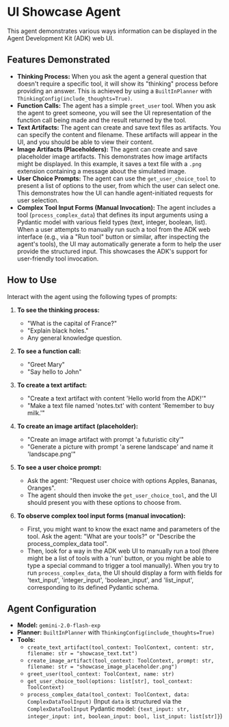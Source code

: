 # UI Showcase Agent

This agent demonstrates various ways information can be displayed in the Agent Development Kit (ADK) web UI.

## Features Demonstrated

*   **Thinking Process:** When you ask the agent a general question that doesn't require a specific tool, it will show its "thinking" process before providing an answer. This is achieved by using a `BuiltInPlanner` with `ThinkingConfig(include_thoughts=True)`.
*   **Function Calls:** The agent has a simple `greet_user` tool. When you ask the agent to greet someone, you will see the UI representation of the function call being made and the result returned by the tool.
*   **Text Artifacts:** The agent can create and save text files as artifacts. You can specify the content and filename. These artifacts will appear in the UI, and you should be able to view their content.
*   **Image Artifacts (Placeholders):** The agent can create and save placeholder image artifacts. This demonstrates how image artifacts might be displayed. In this example, it saves a text file with a `.png` extension containing a message about the simulated image.
*   **User Choice Prompts:** The agent can use the `get_user_choice_tool` to present a list of options to the user, from which the user can select one. This demonstrates how the UI can handle agent-initiated requests for user selection.
*   **Complex Tool Input Forms (Manual Invocation):** The agent includes a tool (`process_complex_data`) that defines its input arguments using a Pydantic model with various field types (text, integer, boolean, list). When a user attempts to manually run such a tool from the ADK web interface (e.g., via a "Run tool" button or similar, after inspecting the agent's tools), the UI may automatically generate a form to help the user provide the structured input. This showcases the ADK's support for user-friendly tool invocation.

## How to Use

Interact with the agent using the following types of prompts:

1.  **To see the thinking process:**
    *   "What is the capital of France?"
    *   "Explain black holes."
    *   Any general knowledge question.

2.  **To see a function call:**
    *   "Greet Mary"
    *   "Say hello to John"

3.  **To create a text artifact:**
    *   "Create a text artifact with content 'Hello world from the ADK!'"
    *   "Make a text file named 'notes.txt' with content 'Remember to buy milk.'"

4.  **To create an image artifact (placeholder):**
    *   "Create an image artifact with prompt 'a futuristic city'"
    *   "Generate a picture with prompt 'a serene landscape' and name it 'landscape.png'"

5.  **To see a user choice prompt:**
    *   Ask the agent: "Request user choice with options Apples, Bananas, Oranges".
    *   The agent should then invoke the `get_user_choice_tool`, and the UI should present you with these options to choose from.

6.  **To observe complex tool input forms (manual invocation):**
    *   First, you might want to know the exact name and parameters of the tool. Ask the agent: "What are your tools?" or "Describe the process_complex_data tool".
    *   Then, look for a way in the ADK web UI to manually run a tool (there might be a list of tools with a 'run' button, or you might be able to type a special command to trigger a tool manually). When you try to run `process_complex_data`, the UI should display a form with fields for 'text_input', 'integer_input', 'boolean_input', and 'list_input', corresponding to its defined Pydantic schema.

## Agent Configuration

*   **Model:** `gemini-2.0-flash-exp`
*   **Planner:** `BuiltInPlanner` with `ThinkingConfig(include_thoughts=True)`
*   **Tools:**
    *   `create_text_artifact(tool_context: ToolContext, content: str, filename: str = "showcase_text.txt")`
    *   `create_image_artifact(tool_context: ToolContext, prompt: str, filename: str = "showcase_image_placeholder.png")`
    *   `greet_user(tool_context: ToolContext, name: str)`
    *   `get_user_choice_tool(options: list[str], tool_context: ToolContext)`
    *   `process_complex_data(tool_context: ToolContext, data: ComplexDataToolInput)` (Input `data` is structured via the `ComplexDataToolInput` Pydantic model: `{text_input: str, integer_input: int, boolean_input: bool, list_input: list[str]}`)
